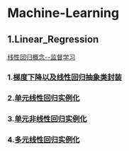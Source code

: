 # Machine-Learning

## 1.Linear_Regression
[线性回归概念--监督学习](https://github.com/di-chong/Machine-Learning/blob/main/Linear_Regression/L_R.md)

### 1.[梯度下降以及线性回归抽象类封装](https://github.com/di-chong/Machine-Learning/blob/main/Linear_Regression/%E4%BB%A3%E7%A0%81%E5%A4%8D%E7%8E%B0/linear_regression.py)
### 2.[单元线性回归实例化](https://github.com/di-chong/Machine-Learning/blob/main/Linear_Regression/%E4%BB%A3%E7%A0%81%E5%A4%8D%E7%8E%B0/linear_regression.py)
### 3.[单元非线性回归实例化](https://github.com/di-chong/Machine-Learning/blob/main/Linear_Regression/%E4%BB%A3%E7%A0%81%E5%A4%8D%E7%8E%B0/linear_regression.py)
### 4.[多元线性回归实例化](https://github.com/di-chong/Machine-Learning/blob/main/Linear_Regression/%E4%BB%A3%E7%A0%81%E5%A4%8D%E7%8E%B0/linear_regression.py)



